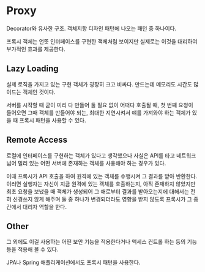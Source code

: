 # Proxy 

Decorator와 유사한 구조. 객체지향 디자인 패턴에 나오는 패턴 중 하나이다.

프록시 객체는 언뜻 인터페이스를 구현한 객체처럼 보이지만 실제로는 이것을 대리하여 부가적인 효과를 제공한다.

## Lazy Loading

실제 로직을 가지고 있는 구현 객체가 굉장히 크고 비싸다. 만드는데 메모리도 시간도 많이드는 객체인 것이다. 

서버를 시작할 때 굳이 미리 다 만들어 둘 필요 없이 어떠다 호출될 때, 첫 번째 요청이 들어오면 그때 객체를 만들어야 되는, 최대한 지연시켜서 얘를 가져와야 하는 객체가 있을 때 프록시 패턴을 사용할 수 있다.

## Remote Access

로컬에 인터페이스를 구현하는 객체가 있다고 생각했으나 사실은 API를 타고 네트워크 넘어 멀리 있는 어떤 서버에 존재하는 객체를 사용해야 하는 경우가 있다.  

이때 프록시가 API 호출을 하여 원격에 있는 객체를 수행시켜 그 결과를 받아 반환한다. 이러면 실행자는 자신이 지금 원격에 있는 객체를 호출하는지, 아직 존재하지 않았지만 최초 요청을 보냈을 때 객체가 생성되어 그 애로부터 결과를 받아오는지에 대해서는 전혀 신경쓰지 않게 해주며 둘 중 하나가 변경되더라도 영향을 받지 않도록 프록시가 그 중간에서 대리자 역할을 한다.

## Other

그 외에도 이걸 사용하는 어떤 보안 기능을 적용한다거나 액세스 컨트롤 하는 등의 기능 등을 적용해 볼 수 있다.

JPA나 Spring 애플리케이션에서도 프록시 패턴을 사용한다.
